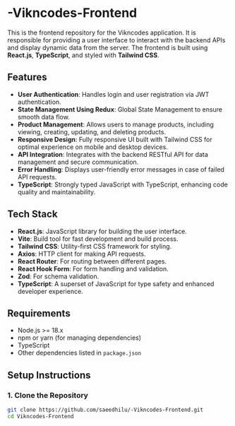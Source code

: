 # -Vikncodes-Frontend

This is the frontend repository for the Vikncodes application. It is responsible for providing a user interface to interact with the backend APIs and display dynamic data from the server. The frontend is built using **React.js**, **TypeScript**, and styled with **Tailwind CSS**.

## Features

- **User Authentication**: Handles login and user registration via JWT authentication.
- **State Management Using Redux**: Global State Management to ensure smooth data flow.
- **Product Management**: Allows users to manage products, including viewing, creating, updating, and deleting products.
- **Responsive Design**: Fully responsive UI built with Tailwind CSS for optimal experience on mobile and desktop devices.
- **API Integration**: Integrates with the backend RESTful API for data management and secure communication.
- **Error Handling**: Displays user-friendly error messages in case of failed API requests.
- **TypeScript**: Strongly typed JavaScript with TypeScript, enhancing code quality and maintainability.

## Tech Stack

- **React.js**: JavaScript library for building the user interface.
- **Vite**: Build tool for fast development and build process.
- **Tailwind CSS**: Utility-first CSS framework for styling.
- **Axios**: HTTP client for making API requests.
- **React Router**: For routing between different pages.
- **React Hook Form**: For form handling and validation.
- **Zod**: For schema validation.
- **TypeScript**: A superset of JavaScript for type safety and enhanced developer experience.

## Requirements

- Node.js >= 18.x
- npm or yarn (for managing dependencies)
- TypeScript
- Other dependencies listed in `package.json`

## Setup Instructions

### 1. Clone the Repository

```bash
git clone https://github.com/saeedhilu/-Vikncodes-Frontend.git
cd Vikncodes-Frontend
